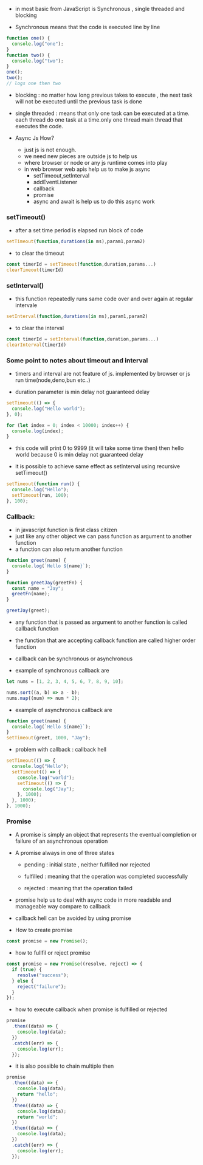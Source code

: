 - in most basic from JavaScript is Synchronous , single threaded and blocking

- Synchronous means that the code is executed line by line

```js
function one() {
  console.log("one");
}
function two() {
  console.log("two");
}
one();
two();
// logs one then two
```

- blocking : no matter how long previous takes to execute , the next task will not be executed until the previous task is done

- single threaded : means that only one task can be executed at a time. each thread do one task at a time.only one thread main thread that executes the code.

- Async Js How?
  - just js is not enough.
  - we need new pieces are outside js to help us
  - where browser or node or any js runtime comes into play
  - in web browser web apis help us to make js async
    - setTimeout,setInterval
    - addEventListener
    - callback
    - promise
    - async and await is help us to do this async work

### setTimeout()

- after a set time period is elapsed run block of code

```js
setTimeout(function,durations(in ms),param1,param2)
```

- to clear the timeout

```js
const timerId = setTimeout(function,duration,params...)
clearTimeout(timerId)
```

### setInterval()

- this function repeatedly runs same code over and over again at regular intervale

```js
setInterval(function,durations(in ms),param1,param2)
```

- to clear the interval

```js
const timerId = setInterval(function,duration,params...)
clearInterval(timerId)
```

### Some point to notes about timeout and interval

- timers and interval are not feature of js. implemented by browser or js run time(node,deno,bun etc..)

- duration parameter is min delay not guaranteed delay

```js
setTimeout(() => {
  console.log("Hello world");
}, 0);

for (let index = 0; index < 10000; index++) {
  console.log(index);
}
```

- this code will print 0 to 9999 (it will take some time then) then hello world because 0 is min delay not guaranteed delay

- it is possible to achieve same effect as setInterval using recursive setTimeout()

```js
setTimeout(function run() {
  console.log("Hello");
  setTimeout(run, 100);
}, 100);
```

### Callback:

- in javascript function is first class citizen
- just like any other object we can pass function as argument to another function
- a function can also return another function

```js
function greet(name) {
  console.log(`Hello ${name}`);
}

function greetJay(greetFn) {
  const name = "Jay";
  greetFn(name);
}

greetJay(greet);
```

- any function that is passed as argument to another function is called callback function

- the function that are accepting callback function are called higher order function

- callback can be synchronous or asynchronous

- example of synchronous callback are

```js
let nums = [1, 2, 3, 4, 5, 6, 7, 8, 9, 10];

nums.sort((a, b) => a - b);
nums.map((num) => num * 2);
```

- example of asynchronous callback are

```js
function greet(name) {
  console.log(`Hello ${name}`);
}
setTimeout(greet, 1000, "Jay");
```

- problem with callback : callback hell

```js
setTimeout(() => {
  console.log("Hello");
  setTimeout(() => {
    console.log("world");
    setTimeout(() => {
      console.log("Jay");
    }, 1000);
  }, 1000);
}, 1000);
```

### Promise

- A promise is simply an object that represents the eventual completion or failure of an asynchronous operation

- A promise always in one of three states

  - pending : initial state , neither fulfilled nor rejected

  - fulfilled : meaning that the operation was completed successfully

  - rejected : meaning that the operation failed

- promise help us to deal with async code in more readable and manageable way compare to callback

- callback hell can be avoided by using promise

- How to create promise

```js
const promise = new Promise();
```

- how to fullfil or reject promise

```js
const promise = new Promise((resolve, reject) => {
  if (true) {
    resolve("success");
  } else {
    reject("failure");
  }
});
```

- how to execute callback when promise is fulfilled or rejected

```js
promise
  .then((data) => {
    console.log(data);
  })
  .catch((err) => {
    console.log(err);
  });
```

- it is also possible to chain multiple then

```js
promise
  .then((data) => {
    console.log(data);
    return "hello";
  })
  .then((data) => {
    console.log(data);
    return "world";
  })
  .then((data) => {
    console.log(data);
  })
  .catch((err) => {
    console.log(err);
  });
```
